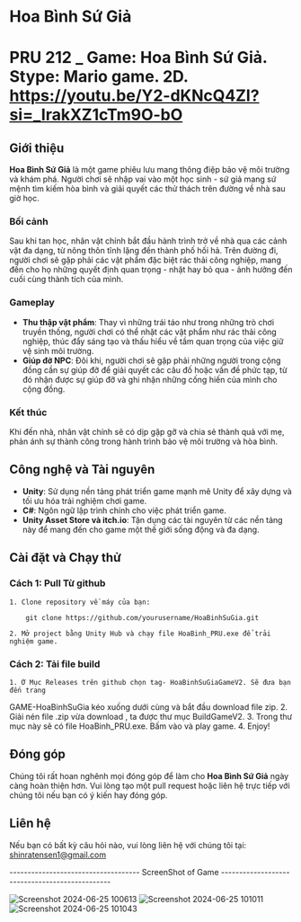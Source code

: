 # **Hoa Bình Sứ Giả**
PRU 212 _ Game: Hoa Bình Sứ Giả.
          Stype: Mario game.
              2D.
	      https://youtu.be/Y2-dKNcQ4ZI?si=_IrakXZ1cTm9O-bO
============================================================================
## Giới thiệu
**Hoa Bình Sứ Giả** là một game phiêu lưu mang thông điệp bảo vệ môi trường và khám phá. Người chơi sẽ nhập vai vào một học sinh - sứ giả mang sứ mệnh tìm kiếm hòa bình và giải quyết các thử thách trên đường về nhà sau giờ học.

### Bối cảnh
Sau khi tan học, nhân vật chính bắt đầu hành trình trở về nhà qua các cảnh vật đa dạng, từ nông thôn tĩnh lặng đến thành phố hối hả. Trên đường đi, người chơi sẽ gặp phải các vật phẩm đặc biệt rác thải công nghiệp, mang đến cho họ những quyết định quan trọng - nhặt hay bỏ qua - ảnh hưởng đến cuối cùng thành tích của mình.

### Gameplay
- **Thu thập vật phẩm**: Thay vì những trái táo như trong những trò chơi truyền thống, người chơi có thể nhặt các vật phẩm như rác thải công nghiệp, thúc đẩy sáng tạo và thấu hiểu về tầm quan trọng của việc giữ vệ sinh môi trường.
- **Giúp đỡ NPC**: Đôi khi, người chơi sẽ gặp phải những người trong cộng đồng cần sự giúp đỡ để giải quyết các câu đố hoặc vấn đề phức tạp, từ đó nhận được sự giúp đỡ và ghi nhận những cống hiến của mình cho cộng đồng.

### Kết thúc
Khi đến nhà, nhân vật chính sẽ có dịp gặp gỡ và chia sẻ thành quả với mẹ, phản ánh sự thành công trong hành trình bảo vệ môi trường và hòa bình.

## Công nghệ và Tài nguyên
- **Unity**: Sử dụng nền tảng phát triển game mạnh mẽ Unity để xây dựng và tối ưu hóa trải nghiệm chơi game.
- **C#**: Ngôn ngữ lập trình chính cho việc phát triển game.
- **Unity Asset Store và itch.io**: Tận dụng các tài nguyên từ các nền tảng này để mang đến cho game một thế giới sống động và đa dạng.
## Cài đặt và Chạy thử

### Cách 1: Pull Từ github
	1. Clone repository về máy của bạn:

    	git clone https://github.com/yourusername/HoaBinhSuGia.git
    
	2. Mở project bằng Unity Hub và chạy file HoaBinh_PRU.exe để trải nghiệm game.
### Cách 2: Tải file build
	1. Ở Mục Releases trên github chọn tag- HoaBinhSuGiaGameV2. Sẽ đưa bạn đến trang 
GAME-HoaBinhSuGia kéo xuống dưới cùng và bắt đầu download file zip.
	2. Giải nén file .zip vừa download , ta được thư mục BuildGameV2.
	3. Trong thư mục này sẽ có file HoaBinh_PRU.exe. Bấm vào và play game.
	4. Enjoy!
## Đóng góp
Chúng tôi rất hoan nghênh mọi đóng góp để làm cho **Hoa Bình Sứ Giả** ngày càng hoàn thiện hơn. Vui lòng tạo một pull request hoặc liên hệ trực tiếp với chúng tôi nếu bạn có ý kiến hay đóng góp.

## Liên hệ
Nếu bạn có bất kỳ câu hỏi nào, vui lòng liên hệ với chúng tôi tại: shinratensen1@gmail.com


------------------------------------ ScreenShot of Game -----------------------------------------------


![Screenshot 2024-06-25 100613](https://github.com/Moroorooo/PRU212_HOABINHSUGIA/assets/125104570/50c93b17-02e4-4089-8af3-64db8af5cf44)
![Screenshot 2024-06-25 101011](https://github.com/Moroorooo/PRU212_HOABINHSUGIA/assets/125104570/7bb6de3f-9a1f-4957-a631-46ffa03ea358)
![Screenshot 2024-06-25 101043](https://github.com/Moroorooo/PRU212_HOABINHSUGIA/assets/125104570/2d23057f-812d-4ac3-a484-7106dbb7b8cc)
